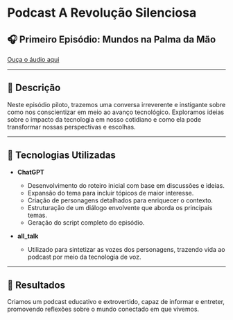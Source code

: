 # Podcast A Revolução Silenciosa

## 🎧 Primeiro Episódio: Mundos na Palma da Mão
[Ouça o áudio aqui](https://drive.google.com/uc?export=download&id=1sZ7PpJU0hCifq6S_7nNOqiI8uqZRakQe)

---

## 📒 Descrição

Neste episódio piloto, trazemos uma conversa irreverente e instigante sobre como nos conscientizar em meio ao avanço tecnológico. Exploramos ideias sobre o impacto da tecnologia em nosso cotidiano e como ela pode transformar nossas perspectivas e escolhas.

---

## 🤖 Tecnologias Utilizadas

- **ChatGPT**  
  - Desenvolvimento do roteiro inicial com base em discussões e ideias.  
  - Expansão do tema para incluir tópicos de maior interesse.  
  - Criação de personagens detalhados para enriquecer o contexto.  
  - Estruturação de um diálogo envolvente que aborda os principais temas.  
  - Geração do script completo do episódio.  

- **all_talk**  
  - Utilizado para sintetizar as vozes dos personagens, trazendo vida ao podcast por meio da tecnologia de voz.

---

## 🚀 Resultados

Criamos um podcast educativo e extrovertido, capaz de informar e entreter, promovendo reflexões sobre o mundo conectado em que vivemos.


